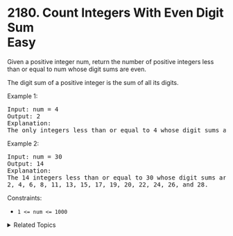 # 2180. Count Integers With Even Digit Sum<br> Easy

Given a positive integer num, return the number of positive integers less than or equal to num whose digit sums are even.

The digit sum of a positive integer is the sum of all its digits.

Example 1:

<pre>
Input: num = 4
Output: 2
Explanation:
The only integers less than or equal to 4 whose digit sums are even are 2 and 4.    
</pre>

Example 2:

<pre>
Input: num = 30
Output: 14
Explanation:
The 14 integers less than or equal to 30 whose digit sums are even are
2, 4, 6, 8, 11, 13, 15, 17, 19, 20, 22, 24, 26, and 28.
</pre>

Constraints:

- `1 <= num <= 1000`

<details>

<summary> Related Topics </summary>

-   `Math`

</details>